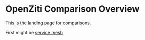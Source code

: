 # OpenZiti Comparison Overview

This is the landing page for comparisons.

First might be [service mesh](service-mesh.md)